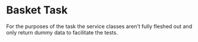 Basket Task
===========

For the purposes of the task the service classes aren't fully fleshed out and only return dummy data to facilitate the tests.